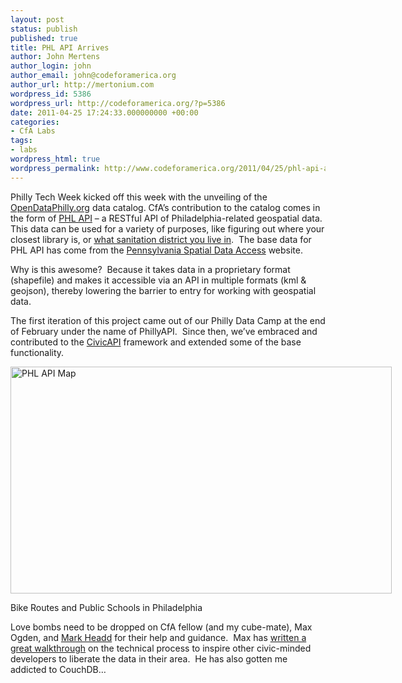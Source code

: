 ```yaml
---
layout: post
status: publish
published: true
title: PHL API Arrives
author: John Mertens
author_login: john
author_email: john@codeforamerica.org
author_url: http://mertonium.com
wordpress_id: 5386
wordpress_url: http://codeforamerica.org/?p=5386
date: 2011-04-25 17:24:33.000000000 +00:00
categories:
- CfA Labs
tags:
- labs
wordpress_html: true
wordpress_permalink: http://www.codeforamerica.org/2011/04/25/phl-api-arrives/
---
```


<p>Philly Tech Week kicked off this week with the unveiling of the <a href="http://OpenDataPhilly.org">OpenDataPhilly.org</a> data catalog.  CfA’s contribution to the catalog comes in the form of <a href="http://phlapi.com" target="_blank" title="PHL API">PHL API</a> – a RESTful API of Philadelphia-related geospatial data. This data can be used for a variety of purposes, like figuring out where your closest library is, or <a href="http://phlapi.com:5984/examples" target="_blank" title="Sanitation district example.">what sanitation district you live in</a>.  The base data for PHL API has come from the <a href="http://www.pasda.psu.edu/uci/SearchResults.aspx?Keyword=philadelphia&amp;Go=Go&amp;searchType=keyword&amp;condition=AND&amp;sessionID=5798483202011425212330" target="_blank" title="PASDA website">Pennsylvania Spatial Data Access</a> website.</p>
<p>Why is this awesome?  Because it takes data in a proprietary format (shapefile) and makes it accessible via an API in multiple formats (kml &amp; geojson), thereby lowering the barrier to entry for working with geospatial data.</p>
<p>The first iteration of this project came out of our Philly Data Camp at the end of February under the name of PhillyAPI.  Since then, we’ve embraced and contributed to the <a href="https://github.com/maxogden/civicapi" target="_blank" title="Civic API on GitHub">CivicAPI</a> framework and extended some of the base functionality.</p>
<div class="wp-caption alignnone" id="attachment_5387" style="width: 620px"><a href="http://codeforamerica.org/wp-content/uploads/2011/04/Screen-shot-2011-04-25-at-5.33.57-PM.png"><img alt="PHL API Map" class="size-large wp-image-5387" height="363" src="http://codeforamerica.org/wp-content/uploads/2011/04/Screen-shot-2011-04-25-at-5.33.57-PM-1024x581.png" title="PHLAPI_screenshot" width="610"/></a><p class="wp-caption-text">Bike Routes and Public Schools in Philadelphia</p></div>
<p>Love bombs need to be dropped on CfA fellow (and my cube-mate), Max Ogden, and <a href="http://twitter.com/#!/mheadd" title="Mark on teh twitterz">Mark Headd</a> for their help and guidance.  Max has <a href="http://maxogden.com/#/blog/diy-public-data-api" target="_blank" title="How to make URTOWN API">written a great walkthrough</a> on the technical process to inspire other civic-minded developers to liberate the data in their area.  He has also gotten me addicted to CouchDB…</p>
